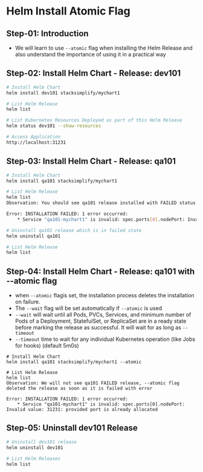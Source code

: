 # Helm Install Atomic Flag

## Step-01: Introduction
- We will learn to use `--atomic` flag when installing the Helm Release and also understand the importance of using it in a practical way

## Step-02: Install Helm Chart - Release: dev101
```sh
# Install Helm Chart 
helm install dev101 stacksimplify/mychart1

# List Helm Release
helm list 

# List Kubernetes Resources Deployed as part of this Helm Release
helm status dev101 --show-resources

# Access Application
http://localhost:31231
```

## Step-03: Install Helm Chart - Release: qa101
```sh
# Install Helm Chart 
helm install qa101 stacksimplify/mychart1

# List Helm Release
helm list 
Observation: You should see qa101 release installed with FAILED status

Error: INSTALLATION FAILED: 1 error occurred:
	* Service "qa101-mychart1" is invalid: spec.ports[0].nodePort: Invalid value: 31231: provided port is already allocated

# Uninstall qa101 release which is in failed state
helm uninstall qa101

# List Helm Release
helm list 
```


## Step-04: Install Helm Chart - Release: qa101 with --atomic flag
- when `--atomic` flagis set, the installation process deletes the installation on failure. 
- The `--wait` flag will be set automatically if `--atomic` is used
- `--wait` will wait until all Pods, PVCs, Services, and minimum number of Pods of a Deployment, StatefulSet, or ReplicaSet are in a ready state before marking the release as successful. It will wait for as long as `--timeout`
- `--timeout`  time to wait for any individual Kubernetes operation (like Jobs for hooks) (default 5m0s)
```t
# Install Helm Chart 
helm install qa101 stacksimplify/mychart1 --atomic

# List Helm Release
helm list 
Observation: We will not see qa101 FAILED release, --atomic flag deleted the release as soon as it is failed with error

Error: INSTALLATION FAILED: 1 error occurred:
	* Service "qa101-mychart1" is invalid: spec.ports[0].nodePort: Invalid value: 31231: provided port is already allocated
```

## Step-05: Uninstall dev101 Release
```sh
# Uninstall dev101 release
helm uninstall dev101

# List Helm Releases
helm list
```

